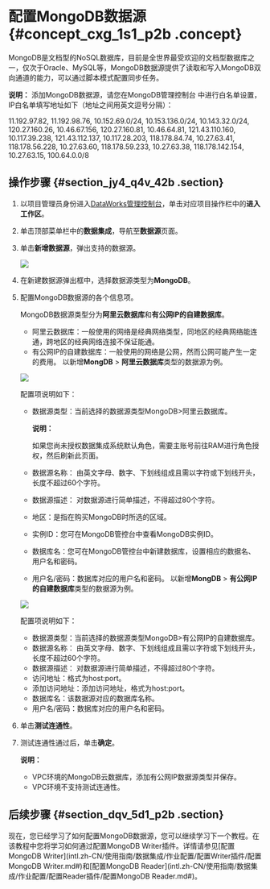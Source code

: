 # 配置MongoDB数据源 {#concept_cxg_1s1_p2b .concept}

MongoDB是文档型的NoSQL数据库，目前是全世界最受欢迎的文档型数据库之一，仅次于Oracle、MySQL等，MongoDB数据源提供了读取和写入MongoDB双向通道的能力，可以通过脚本模式配置同步任务。

**说明：** 添加MongoDB数据源，请您在MongoDB管理控制台 中进行白名单设置，IP白名单填写地址如下（地址之间用英文逗号分隔）：

11.192.97.82, 11.192.98.76, 10.152.69.0/24, 10.153.136.0/24, 10.143.32.0/24, 120.27.160.26, 10.46.67.156, 120.27.160.81, 10.46.64.81, 121.43.110.160, 10.117.39.238, 121.43.112.137, 10.117.28.203, 118.178.84.74, 10.27.63.41, 118.178.56.228, 10.27.63.60, 118.178.59.233, 10.27.63.38, 118.178.142.154, 10.27.63.15, 100.64.0.0/8

## 操作步骤 {#section_jy4_q4v_42b .section}

1.  以项目管理员身份进入[DataWorks管理控制台](https://workbench.data.aliyun.com/console)，单击对应项目操作栏中的**进入工作区**。
2.  单击顶部菜单栏中的**数据集成**，导航至**数据源**页面。
3.  单击**新增数据源**，弹出支持的数据源。

    ![](http://static-aliyun-doc.oss-cn-hangzhou.aliyuncs.com/assets/img/16201/15367208887534_zh-CN.png)

4.  在新建数据源弹出框中，选择数据源类型为**MongoDB**。
5.  配置MongoDB数据源的各个信息项。

    MongoDB数据源类型分为**阿里云数据库**和**有公网IP的自建数据库**。

    -   阿里云数据库：一般使用的网络是经典网络类型，同地区的经典网络能连通，跨地区的经典网络连接不保证能通。
    -   有公网IP的自建数据库：一般使用的网络是公网，然而公网可能产生一定的费用。
    以新增**MongDB** \> **阿里云数据库**类型的数据源为例。

    ![](http://static-aliyun-doc.oss-cn-hangzhou.aliyuncs.com/assets/img/16206/15367208887547_zh-CN.png)

    配置项说明如下：

    -   数据源类型：当前选择的数据源类型MongoDB\>阿里云数据库。

        **说明：** 

        如果您尚未授权数据集成系统默认角色，需要主账号前往RAM进行角色授权，然后刷新此页面。

    -   数据源名称： 由英文字母、数字、下划线组成且需以字符或下划线开头，长度不超过60个字符。
    -   数据源描述： 对数据源进行简单描述，不得超过80个字符。
    -   地区：是指在购买MongoDB时所选的区域。
    -   实例ID：您可在MongoDB管控台中查看MongoDB实例ID。
    -   数据库名：您可在MongoDB管控台中新建数据库，设置相应的数据名、用户名和密码。
    -   用户名/密码：数据库对应的用户名和密码。
    以新增**MongDB** \> **有公网IP的自建数据库**类型的数据源为例。

    ![](http://static-aliyun-doc.oss-cn-hangzhou.aliyuncs.com/assets/img/16206/15367208887548_zh-CN.png)

    配置项说明如下：

    -   数据源类型：当前选择的数据源类型MongoDB\>有公网IP的自建数据库。
    -   数据源名称： 由英文字母、数字、下划线组成且需以字符或下划线开头，长度不超过60个字符。
    -   数据源描述： 对数据源进行简单描述，不得超过80个字符。
    -   访问地址：格式为host:port。
    -   添加访问地址：添加访问地址，格式为host:port。
    -   数据库名：该数据源对应的数据库名称。
    -   用户名/密码：数据库对应的用户名和密码。
6.  单击**测试连通性**。
7.  测试连通性通过后，单击**确定**。

    **说明：** 

    -   VPC环境的MongoDB云数据库，添加有公网IP数据源类型并保存。
    -   VPC环境不支持测试连通性。

## 后续步骤 {#section_dqv_5d1_p2b .section}

现在，您已经学习了如何配置MongoDB数据源，您可以继续学习下一个教程。在该教程中您将学习如何通过配置MongoDB Writer插件。详情请参见[配置MongoDB Writer](intl.zh-CN/使用指南/数据集成/作业配置/配置Writer插件/配置MongoDB Writer.md#)和[配置MongoDB Reader](intl.zh-CN/使用指南/数据集成/作业配置/配置Reader插件/配置MongoDB Reader.md#)。

